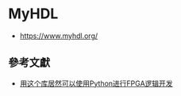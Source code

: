 # MyHDL

* https://www.myhdl.org/

## 參考文獻

* [用这个库居然可以使用Python进行FPGA逻辑开发](https://zhuanlan.zhihu.com/p/56095014)
